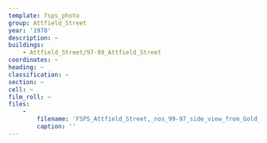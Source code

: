 ```yaml
---
template: fsps_photo
group: Attfield_Street
year: '1978'
description: ~
buildings:
    - Attfield_Street/97-99_Attfield_Street
coordinates: ~
heading: ~
classification: ~
section: ~
cell: ~
film_roll: ~
files:
    -
        filename: 'FSPS_Attfield_Street,_nos_99-97_side_view_from_Gold_Street,_17-7-C2,_1978.png'
        caption: ''
---
```

